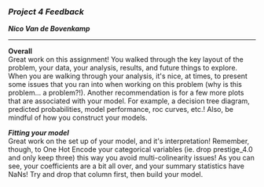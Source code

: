 ### ***Project 4 Feedback***

***Nico Van de Bovenkamp***

***

**Overall**  
Great work on this assignment! You walked through the key layout of the problem, your data, your analysis, results, and future things to explore. When you are walking through your analysis, it's nice, at times, to present some issues that you ran into when working on this problem (why is this problem... a problem?!). Another recommendation is for a few more plots that are associated with your model. For example, a decision tree diagram, predicted probabilities, model performance, roc curves, etc.! Also, be mindful of how you construct your models.


***Fitting your model***  
Great work on the set up of your model, and it's interpretation! Remember, though, to One Hot Encode your categorical variables (ie. drop prestige_4.0 and only keep three) this way you avoid multi-colinearity issues! As you can see, your coefficients are a bit all over, and your summary statistics have NaNs! Try and drop that column first, then build your model.
